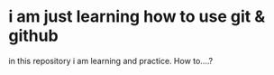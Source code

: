 # i am just learning how to use git & github
in this repository i am learning and practice. How to....?
